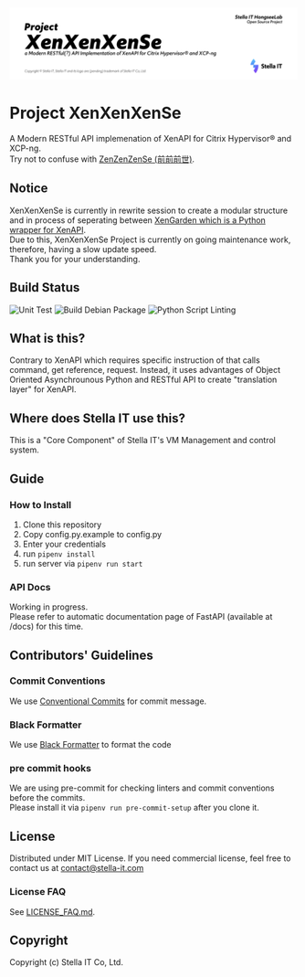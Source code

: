 ![XenXenXenSe Project banner](demonstration/banner.png)

# Project XenXenXenSe

A Modern RESTful API implemenation of XenAPI for Citrix Hypervisor® and XCP-ng.  
Try not to confuse with [ZenZenZenSe (前前前世)](https://en.wikipedia.org/wiki/Zenzenzense). 

## Notice
XenXenXenSe is currently in rewrite session to create a modular structure and in process of seperating between [XenGarden which is a Python wrapper for XenAPI](https://github.com/Stella-IT/XenGarden).  
Due to this, XenXenXenSe Project is currently on going maintenance work, therefore, having a slow update speed.  
Thank you for your understanding.  

## Build Status
![Unit Test](https://github.com/Stella-IT/XenXenXenSe/workflows/Unit%20Test/badge.svg)
![Build Debian Package](https://github.com/Stella-IT/XenXenXenSe/workflows/Build%20Debian%20Package/badge.svg)
![Python Script Linting](https://github.com/Stella-IT/XenXenXenSe/workflows/Python%20Script%20Linting/badge.svg)

## What is this?
Contrary to XenAPI which requires specific instruction of that calls command, get reference, request. Instead, it uses advantages of Object Oriented Asynchrounous Python and RESTful API to create "translation layer" for XenAPI.

## Where does Stella IT use this?
This is a "Core Component" of Stella IT's VM Management and control system.

## Guide
### How to Install
1. Clone this repository
2. Copy config.py.example to config.py
3. Enter your credentials
4. run `pipenv install`
5. run server via `pipenv run start`

### API Docs
Working in progress.  
Please refer to automatic documentation page of FastAPI (available at /docs) for this time.  

## Contributors' Guidelines
### Commit Conventions
We use [Conventional Commits](https://www.conventionalcommits.org/en/v1.0.0/) for commit message.

### Black Formatter
We use [Black Formatter](https://github.com/psf/black) to format the code

### pre commit hooks
We are using pre-commit for checking linters and commit conventions before the commits.  
Please install it via `pipenv run pre-commit-setup` after you clone it.

## License
Distributed under MIT License.
If you need commercial license, feel free to contact us at [contact@stella-it.com](mailto:contact@stella-it.com)  

### License FAQ
See [LICENSE_FAQ.md](LICENSE_FAQ.md).  

## Copyright
Copyright (c) Stella IT Co, Ltd.
